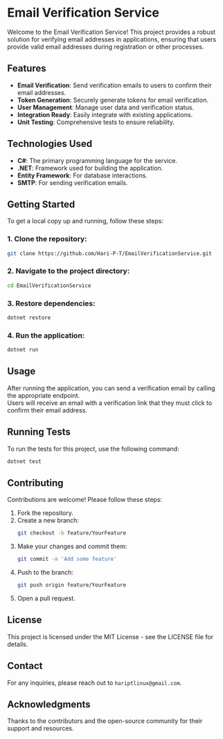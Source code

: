 # Email Verification Service

Welcome to the Email Verification Service! This project provides a robust solution for verifying email addresses in applications, ensuring that users provide valid email addresses during registration or other processes.

## Features

- **Email Verification**: Send verification emails to users to confirm their email addresses.
- **Token Generation**: Securely generate tokens for email verification.
- **User Management**: Manage user data and verification status.
- **Integration Ready**: Easily integrate with existing applications.
- **Unit Testing**: Comprehensive tests to ensure reliability.

## Technologies Used

- **C#**: The primary programming language for the service.
- **.NET**: Framework used for building the application.
- **Entity Framework**: For database interactions.
- **SMTP**: For sending verification emails.

## Getting Started

To get a local copy up and running, follow these steps:

### 1. Clone the repository:
```bash
git clone https://github.com/Hari-P-T/EmailVerificationService.git
```

### 2. Navigate to the project directory:
```bash
cd EmailVerificationService
```

### 3. Restore dependencies:
```bash
dotnet restore
```

### 4. Run the application:
```bash
dotnet run
```

## Usage

After running the application, you can send a verification email by calling the appropriate endpoint.  
Users will receive an email with a verification link that they must click to confirm their email address.

## Running Tests

To run the tests for this project, use the following command:

```bash
dotnet test
```

## Contributing

Contributions are welcome! Please follow these steps:

1. Fork the repository.
2. Create a new branch:
   ```bash
   git checkout -b feature/YourFeature
   ```
3. Make your changes and commit them:
   ```bash
   git commit -m 'Add some feature'
   ```
4. Push to the branch:
   ```bash
   git push origin feature/YourFeature
   ```
5. Open a pull request.

## License

This project is licensed under the MIT License - see the LICENSE file for details.

## Contact

For any inquiries, please reach out to `hariptlinux@gmail.com`.

## Acknowledgments

Thanks to the contributors and the open-source community for their support and resources.

